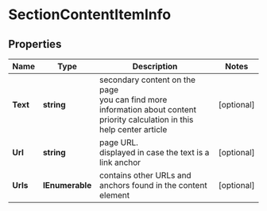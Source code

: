 # SectionContentItemInfo


## Properties

| Name | Type | Description | Notes |
|------------ | ------------- | ------------- | -------------|
**Text** | **string** | secondary content on the page<br>you can find more information about content priority calculation in this help center article |[optional]|
**Url** | **string** | page URL.<br>displayed in case the text is a link anchor |[optional]|
**Urls** | **IEnumerable<ContentUrlInfo>** | contains other URLs and anchors found in the content element |[optional]|